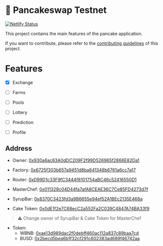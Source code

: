 # 🥞 Pancakeswap Testnet

[![Netlify Status](https://api.netlify.com/api/v1/badges/34b0d650-b387-4d2b-8076-8e4b7c400424/deploy-status)](https://app.netlify.com/sites/pancake-swap-testnet/deploys)

This project contains the main features of the pancake application.

If you want to contribute, please refer to the [contributing guidelines](./CONTRIBUTING.md) of this project.

# Features

- [x] Exchange
- [ ] Farms
- [ ] Pools
- [ ] Lottery
- [ ] Prediction
- [ ] Profile


## Address

- Owner: [0x930a6ac63A0dDC209F2f99D526965f2866E82Da1](https://testnet.bscscan.com/address/0x930a6ac63A0dDC209F2f99D526965f2866E82Da1)

- Factory: [0x6725f303b657a9451d8ba641348b6761a6cc7a17](https://testnet.bscscan.com/address/0x6725f303b657a9451d8ba641348b6761a6cc7a17)

- Router: [0xD99D1c33F9fC3444f8101754aBC46c52416550D1](https://testnet.bscscan.com/address/0xD99D1c33F9fC3444f8101754aBC46c52416550D1)

- MasterChef: [0x011328c04D44fa7afA8CEAE36C7Ce85FD4273d7f](https://testnet.bscscan.com/address/0x011328c04D44fa7afA8CEAE36C7Ce85FD4273d7f)

- SyrupBar: [0x8370C3423fd3a9B6655e94ef52A1BEc2135E468a](https://testnet.bscscan.com/address/0x8370C3423fd3a9B6655e94ef52A1BEc2135E468a)

- Cake Token: [0x0dE1f2e7C68ecC2a552Fa2C039C4847A74BA33f9](https://testnet.bscscan.com/address/0x0dE1f2e7C68ecC2a552Fa2C039C4847A74BA33f9)

> ⚠️ Change owner of SyrupBar & Cake Token for MasterChef

- Token:
  - WBNB: [0xae13d989dac2f0debff460ac112a837c89baa7cd](https://testnet.bscscan.com/address/0xae13d989dac2f0debff460ac112a837c89baa7cd)
  - BUSD: [0x2becd5bea6b1f32cf291c602383ad689f46742aa](https://testnet.bscscan.com/address/0x2becd5bea6b1f32cf291c602383ad689f46742aa)

